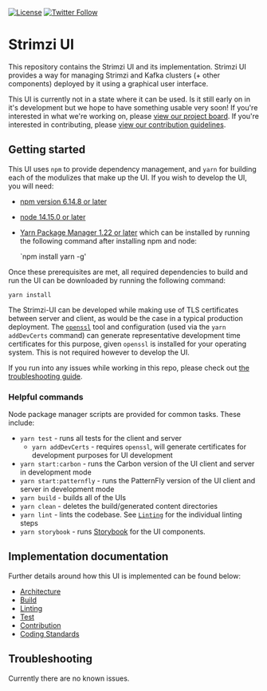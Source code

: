 [![License](https://img.shields.io/badge/license-Apache--2.0-blue.svg)](http://www.apache.org/licenses/LICENSE-2.0)
[![Twitter Follow](https://img.shields.io/twitter/follow/strimziio.svg?style=social&label=Follow&style=for-the-badge)](https://twitter.com/strimziio)

# Strimzi UI

This repository contains the Strimzi UI and its implementation.
Strimzi UI provides a way for managing Strimzi and Kafka clusters (+ other components) deployed by it using a graphical user interface.

This UI is currently not in a state where it can be used. Is it still early on in it's development but we hope to have something usable very soon! If you're interested in what we're working on, please [view our project board](https://github.com/orgs/strimzi/projects/2). If you're interested in contributing, please [view our contribution guidelines]('./docs/Condribution.md).

## Getting started

This UI uses `npm` to provide dependency management, and `yarn` for building each of the modulizes that make up the UI. If you wish to develop the UI, you will need:

- [npm version 6.14.8 or later](https://docs.npmjs.com/downloading-and-installing-node-js-and-npm)
- [node 14.15.0 or later](https://docs.npmjs.com/downloading-and-installing-node-js-and-npm)
- [Yarn Package Manager 1.22 or later](https://yarnpkg.com/) which can be installed by running the following command after installing npm and node:
  
    `npm install yarn -g'

Once these prerequisites are met, all required dependencies to build and run the UI can be downloaded by running the following command:

```
yarn install
```

The Strimzi-UI can be developed while making use of TLS certificates between server and client, as would be the case in a typical production deployment. The [`openssl`](https://www.openssl.org/) tool and configuration (used via the `yarn addDevCerts` command) can generate representative development time certificates for this purpose, given `openssl` is installed for your operating system. This is not required however to develop the UI.

If you run into any issues while working in this repo, please check out [the troubleshooting guide](#troubleshooting).

### Helpful commands

Node package manager scripts are provided for common tasks. These include:

- `yarn test` - runs all tests for the client and server
  - `yarn addDevCerts` - requires `openssl`, will generate certificates for development purposes for UI development
- `yarn start:carbon` - runs the Carbon version of the UI client and server in development mode
- `yarn start:patternfly` - runs the PatternFly version of the UI client and server in development mode
- `yarn build` - builds all of the UIs
- `yarn clean` - deletes the build/generated content directories
- `yarn lint` - lints the codebase. See [`Linting`](./docs/Linting.md) for the individual linting steps
- `yarn storybook` - runs [Storybook](./docs/Architecture.md#storybook) for the UI components.

## Implementation documentation

Further details around how this UI is implemented can be found below:

- [Architecture](./docs/Architecture.md)
- [Build](./docs/Build.md)
- [Linting](./docs/Linting.md)
- [Test](./docs/Test.md)
- [Contribution](./docs/Contribution.md)
- [Coding Standards](./docs/Coding.md)

## Troubleshooting

Currently there are no known issues.
